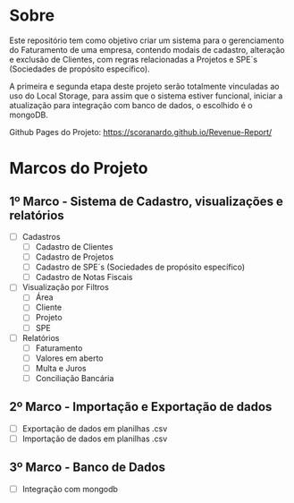 # Sobre

Este repositório tem como objetivo criar um sistema para o gerenciamento do Faturamento de uma empresa, contendo modais de cadastro, alteração e exclusão de Clientes, com regras relacionadas a Projetos e SPE´s (Sociedades de propósito específico).

A primeira e segunda etapa deste projeto serão totalmente vinculadas ao uso do Local Storage, para assim que o sistema estiver funcional, iniciar a atualização para integração com banco de dados, o escolhido é o mongoDB.

Github Pages do Projeto: https://scoranardo.github.io/Revenue-Report/

# Marcos do Projeto

## 1º Marco - Sistema de Cadastro, visualizações e relatórios
- [ ] Cadastros
    - [ ]  Cadastro de Clientes
    - [ ]  Cadastro de Projetos
    - [ ]  Cadastro de SPE´s (Sociedades de propósito específico)
    - [ ]  Cadastro de Notas Fiscais
- [ ]  Visualização por Filtros
    - [ ] Área
    - [ ] Cliente
    - [ ] Projeto
    - [ ] SPE
- [ ]  Relatórios
    - [ ]  Faturamento
    - [ ]  Valores em aberto
    - [ ]  Multa e Juros
    - [ ]  Conciliação Bancária

## 2º Marco - Importação e Exportação de dados
- [ ] Exportação de dados em planilhas .csv
- [ ] Importação de dados em planilhas .csv

## 3º Marco - Banco de Dados
- [ ]  Integração com mongodb